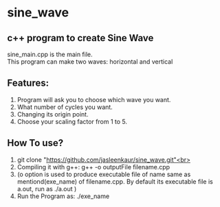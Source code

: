 sine_wave
=========

c++ program to create Sine Wave
----------------------------------

sine_main.cpp is the main file.<br>
This program can make two waves: horizontal and vertical<br>

Features:
----------
1. Program will ask you to choose which wave you want.<br>
2. What number of cycles you want.<br>
3. Changing its origin point.<br>
4. Choose your scaling factor from 1 to 5.<br>


How To use?
------------
1. git clone "https://github.com/jasleenkaur/sine_wave.git"<br>
2. Compiling it with g++:  g++ ­-o outputFile filename.cpp
3. (­o option is used to produce executable file of name same as mentiond(exe_name) of filename.cpp.
By default its executable file is a.out, run as ./a.out )<br>
3. Run the Program as:  ./exe_name<br>

